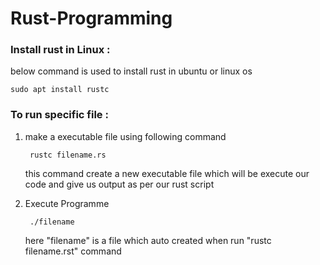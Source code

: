 # Rust-Programming

### Install rust in Linux :
below command is used to install rust in ubuntu or linux os

    sudo apt install rustc


### To run specific file : 
1. make a executable file using following command
        
        rustc filename.rs

    this command create a new executable file which will be execute our code and give us output as per our rust script

2. Execute Programme

        ./filename

    here "filename" is a file which auto created when run "rustc filename.rst" command


